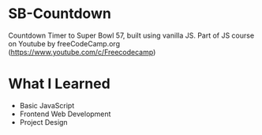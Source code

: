 # SB-Countdown

Countdown Timer to Super Bowl 57, built using vanilla JS. Part of JS course on Youtube by freeCodeCamp.org (https://www.youtube.com/c/Freecodecamp)

# What I Learned

* Basic JavaScript
* Frontend Web Development
* Project Design
